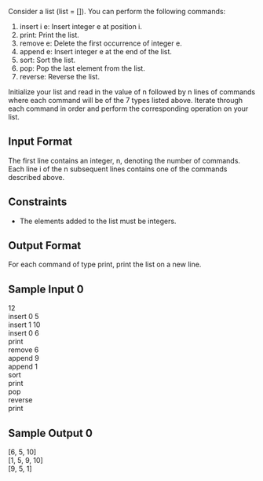 Consider a list (list = []). You can perform the following commands:
<ol>
    <li> insert i e: Insert integer e at position i. </li>
    <li> print: Print the list. </li>
    <li> remove e: Delete the first occurrence of integer e. </li>
    <li> append e: Insert integer e at the end of the list. </li>
    <li> sort: Sort the list. </li>
    <li> pop: Pop the last element from the list. </li>
    <li> reverse: Reverse the list. </li>
</ol>

Initialize your list and read in the value of n followed by n lines of commands where each command will be of the 7 types listed above. Iterate through each command in order and perform the corresponding operation on your list.

<h2> Input Format </h2>

The first line contains an integer, n, denoting the number of commands.
Each line i of the n subsequent lines contains one of the commands described above.

<h2> Constraints </h2>
<ul>
    <li> The elements added to the list must be integers. </li>
</ul>

<h2> Output Format </h2>

For each command of type print, print the list on a new line.

<h2> Sample Input 0 </h2>

12 <br>
insert 0 5 <br>
insert 1 10 <br>
insert 0 6 <br>
print <br>
remove 6 <br>
append 9 <br>
append 1 <br>
sort <br>
print <br>
pop <br>
reverse <br>
print

<h2> Sample Output 0 </h2>

[6, 5, 10] <br>
[1, 5, 9, 10] <br>
[9, 5, 1]

